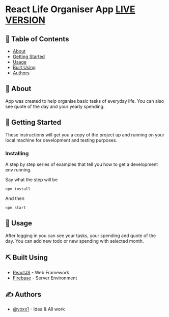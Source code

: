 # React Life Organiser App [LIVE VERSION](https://elaborate-lamington-507d8c.netlify.app/)

## 📝 Table of Contents
- [About](#about)
- [Getting Started](#getting_started)
- [Usage](#usage)
- [Built Using](#built_using)
- [Authors](#authors)

## 🧐 About <a name = "about"></a>
App was created to help organise basic tasks of everyday life. You can also see quote of the day and your yearly spending.

## 🏁 Getting Started <a name = "getting_started"></a>
These instructions will get you a copy of the project up and running on your local machine for development and testing purposes.

### Installing
A step by step series of examples that tell you how to get a development env running.

Say what the step will be

```
npm install
```

And then

```
npm start
```

## 🎈 Usage <a name="usage"></a>
After logging in you can see your tasks, your spending and quote of the day. You can add new todo or new spending with selected month. 


## ⛏️ Built Using <a name = "built_using"></a>
- [ReactJS](https://reactjs.org/) - Web Framework
- [Firebase](https://firebase.google.com/) - Server Environment

## ✍️ Authors <a name = "authors"></a>
- [@voxx1](https://github.com/voxx1) - Idea & All work
